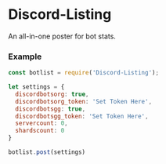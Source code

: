 # Discord-Listing
An all-in-one poster for bot stats. 

### Example
``` js
const botlist = require('Discord-Listing');

let settings = {
  discordbotsorg: true,
  discordbotsorg_token: 'Set Token Here',
  discordbotsgg: true,
  discordbotsgg_token: 'Set Token Here',
  servercount: 0,
  shardscount: 0
}

botlist.post(settings)
```
